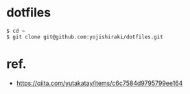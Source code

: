 # dotfiles

```
$ cd ~
$ git clone git@github.com:yojishiraki/dotfiles.git

```

# ref.

* https://qiita.com/yutakatay/items/c6c7584d9795799ee164
